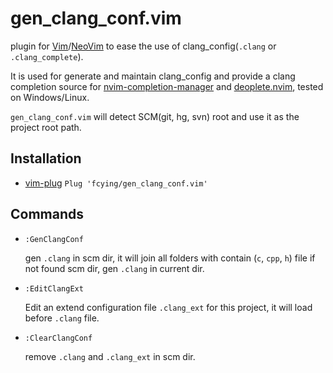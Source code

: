 # gen_clang_conf.vim

plugin for [Vim](https://github.com/vim/vim)/[NeoVim](https://github.com/neovim/neovim) to ease the use of clang_config(`.clang` or `.clang_complete`).</br>

It is used for generate and maintain clang_config and provide a clang completion source for [nvim-completion-manager](https://github.com/roxma/nvim-completion-manager) and [deoplete.nvim](https://github.com/Shougo/deoplete.nvim), tested on Windows/Linux. </br>

`gen_clang_conf.vim` will detect SCM(git, hg, svn) root and use it as the project root path.

## Installation
* [vim-plug](https://github.com/junegunn/vim-plug)
    `Plug 'fcying/gen_clang_conf.vim'`

## Commands
* `:GenClangConf`  

    gen `.clang` in scm dir, it will join all folders with contain (`c`, `cpp`, `h`) file
    if not found scm dir, gen `.clang` in current dir.

* `:EditClangExt`  

    Edit an extend configuration file `.clang_ext` for this project, it will load before `.clang` file.

* `:ClearClangConf`  

    remove `.clang` and `.clang_ext` in scm dir.
